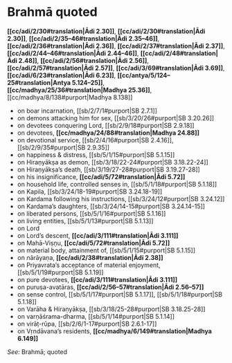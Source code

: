 # Brahmā quoted

**[[cc/adi/2/30#translation|Ādi 2.30]]**, **[[cc/adi/2/30#translation|Ādi 2.30]]**, **[[cc/adi/2/35–46#translation|Ādi 2.35–46]]**, **[[cc/adi/2/36#translation|Ādi 2.36]]**, **[[cc/adi/2/37#translation|Ādi 2.37]]**, **[[cc/adi/2/44–46#translation|Ādi 2.44–46]]**, **[[cc/adi/2/48#translation|Ādi 2.48]]**, **[[cc/adi/2/56#translation|Ādi 2.56]]**, **[[cc/adi/2/57#translation|Ādi 2.57]]**, **[[cc/adi/3/69#translation|Ādi 3.69]]**, **[[cc/adi/6/23#translation|Ādi 6.23]]**, **[[cc/antya/5/124–25#translation|Antya 5.124–25]]**, **[[cc/madhya/25/36#translation|Madhya 25.36]]**, [[cc/madhya/8/138#purport|Madhya 8.138]]

* on boar incarnation, [[sb/2/7/1#purport|SB 2.7.1]]
* on demons attacking him for sex, [[sb/3/20/26#purport|SB 3.20.26]]
* on devotees conquering Lord, [[sb/2/9/18#purport|SB 2.9.18]]
* on devotees, **[[cc/madhya/24/88#translation|Madhya 24.88]]**
* on devotional service, [[sb/2/4/16#purport|SB 2.4.16]], [[sb/2/9/35#purport|SB 2.9.35]]
* on happiness & distress, [[sb/5/1/15#purport|SB 5.1.15]]
* on Hiraṇyākṣa as demon, [[sb/3/18/22-24#purport|SB 3.18.22-24]]
* on Hiraṇyākṣa’s death, [[sb/3/19/27-28#purport|SB 3.19.27-28]]
* on his insignificance, **[[cc/adi/5/72#translation|Ādi 5.72]]**
* on household life, controlled senses in, [[sb/5/1/18#purport|SB 5.1.18]]
* on Kapila, [[sb/3/24/18-19#purport|SB 3.24.18-19]]
* on Kardama following his instructions, [[sb/3/24/12#purport|SB 3.24.12]]
* on Kardama’s daughters, [[sb/3/24/14-15#purport|SB 3.24.14-15]]
* on liberated persons, [[sb/5/1/16#purport|SB 5.1.16]]
* on living entities, [[sb/5/1/13#purport|SB 5.1.13]]
* on Lord 
* on Lord’s descent, **[[cc/adi/3/111#translation|Ādi 3.111]]**
* on Mahā-Viṣṇu, **[[cc/adi/5/72#translation|Ādi 5.72]]**
* on material body, attainment of, [[sb/5/1/15#purport|SB 5.1.15]]
* on nārāyaṇa, **[[cc/adi/2/38#translation|Ādi 2.38]]**
* on Priyavrata’s acceptance of material enjoyment, [[sb/5/1/19#purport|SB 5.1.19]]
* on pure devotees, **[[cc/adi/3/111#translation|Ādi 3.111]]**
* on puruṣa-avatāras, **[[cc/adi/2/56–57#translation|Ādi 2.56–57]]**
* on sense control, [[sb/5/1/17#purport|SB 5.1.17]], [[sb/5/1/18#purport|SB 5.1.18]]
* on Varāha & Hiraṇyākṣa, [[sb/3/18/25-28#purport|SB 3.18.25-28]]
* on varṇāśrama-dharma, [[sb/5/1/14#purport|SB 5.1.14]]
* on virāṭ-rūpa, [[sb/2/6/1-17#purport|SB 2.6.1-17]]
* on Vṛndāvana’s residents, **[[cc/madhya/6/149#translation|Madhya 6.149]]**

*See:* Brahmā; quoted
